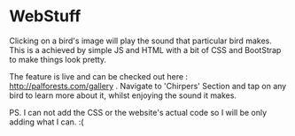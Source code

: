 # WebStuff
Clicking on a bird's image will play the sound that particular bird makes. This is a achieved by simple JS and HTML with a bit of CSS and BootStrap to make things look pretty.

The feature is live and can be checked out here : http://palforests.com/gallery . Navigate to 'Chirpers' Section and tap on any bird to learn more about it, whilst enjoying the sound it makes.



PS. I can not add the CSS or the website's actual code so I will be only adding what I can. :(
